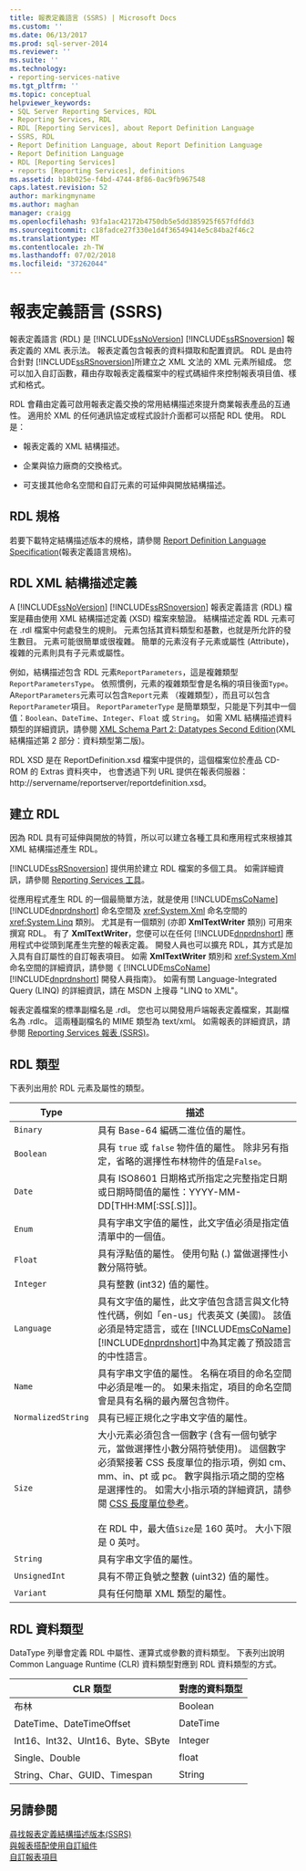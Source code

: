 ```yaml
---
title: 報表定義語言 (SSRS) | Microsoft Docs
ms.custom: ''
ms.date: 06/13/2017
ms.prod: sql-server-2014
ms.reviewer: ''
ms.suite: ''
ms.technology:
- reporting-services-native
ms.tgt_pltfrm: ''
ms.topic: conceptual
helpviewer_keywords:
- SQL Server Reporting Services, RDL
- Reporting Services, RDL
- RDL [Reporting Services], about Report Definition Language
- SSRS, RDL
- Report Definition Language, about Report Definition Language
- Report Definition Language
- RDL [Reporting Services]
- reports [Reporting Services], definitions
ms.assetid: b18b025e-f4bd-4744-8f86-0ac9fb967548
caps.latest.revision: 52
author: markingmyname
ms.author: maghan
manager: craigg
ms.openlocfilehash: 93fa1ac42172b4750db5e5dd385925f657fdfdd3
ms.sourcegitcommit: c18fadce27f330e1d4f36549414e5c84ba2f46c2
ms.translationtype: MT
ms.contentlocale: zh-TW
ms.lasthandoff: 07/02/2018
ms.locfileid: "37262044"
---
```

# <a name="report-definition-language-ssrs"></a>報表定義語言 (SSRS)
  報表定義語言 (RDL) 是 [!INCLUDE[ssNoVersion](../../includes/ssnoversion-md.md)] [!INCLUDE[ssRSnoversion](../../includes/ssrsnoversion-md.md)] 報表定義的 XML 表示法。 報表定義包含報表的資料擷取和配置資訊。 RDL 是由符合針對 [!INCLUDE[ssRSnoversion](../../includes/ssrsnoversion-md.md)]所建立之 XML 文法的 XML 元素所組成。 您可以加入自訂函數，藉由存取報表定義檔案中的程式碼組件來控制報表項目值、樣式和格式。  
  
 RDL 會藉由定義可啟用報表定義交換的常用結構描述來提升商業報表產品的互通性。 適用於 XML 的任何通訊協定或程式設計介面都可以搭配 RDL 使用。 RDL 是：  
  
-   報表定義的 XML 結構描述。  
  
-   企業與協力廠商的交換格式。  
  
-   可支援其他命名空間和自訂元素的可延伸與開放結構描述。  
  
##  <a name="bkmk_RDL_Specifications"></a> RDL 規格  
 若要下載特定結構描述版本的規格，請參閱 [Report Definition Language Specification](http://go.microsoft.com/fwlink/?linkid=116865)(報表定義語言規格)。  
  
##  <a name="bkmk_RDL_XML_Schema_Definition"></a> RDL XML 結構描述定義  
 A [!INCLUDE[ssNoVersion](../../includes/ssnoversion-md.md)] [!INCLUDE[ssRSnoversion](../../includes/ssrsnoversion-md.md)] 報表定義語言 (RDL) 檔案是藉由使用 XML 結構描述定義 (XSD) 檔案來驗證。 結構描述定義 RDL 元素可在 .rdl 檔案中何處發生的規則。 元素包括其資料類型和基數，也就是所允許的發生數目。 元素可能很簡單或很複雜。 簡單的元素沒有子元素或屬性 (Attribute)， 複雜的元素則具有子元素或屬性。  
  
 例如，結構描述包含 RDL 元素`ReportParameters`，這是複雜類型`ReportParametersType`。 依照慣例，元素的複雜類型會是名稱的項目後面`Type`。 A`ReportParameters`元素可以包含`Report`元素 （複雜類型），而且可以包含`ReportParameter`項目。 `ReportParameterType` 是簡單類型，只能是下列其中一個值：`Boolean`、`DateTime`、`Integer`、`Float` 或 `String`。 如需 XML 結構描述資料類型的詳細資訊，請參閱 [XML Schema Part 2: Datatypes Second Edition](http://go.microsoft.com/fwlink/?linkid=4871)(XML 結構描述第 2 部分：資料類型第二版)。  
  
 RDL XSD 是在 ReportDefinition.xsd 檔案中提供的，這個檔案位於產品 CD-ROM 的 Extras 資料夾中， 也會透過下列 URL 提供在報表伺服器：http://servername/reportserver/reportdefinition.xsd。  
  
##  <a name="bkmk_Creating_RDL"></a> 建立 RDL  
 因為 RDL 具有可延伸與開放的特質，所以可以建立各種工具和應用程式來根據其 XML 結構描述產生 RDL。  
  
 [!INCLUDE[ssRSnoversion](../../includes/ssrsnoversion-md.md)] 提供用於建立 RDL 檔案的多個工具。 如需詳細資訊，請參閱 [Reporting Services 工具](../tools/reporting-services-tools.md)。  
  
 從應用程式產生 RDL 的一個最簡單方法，就是使用 [!INCLUDE[msCoName](../../includes/msconame-md.md)] [!INCLUDE[dnprdnshort](../../includes/dnprdnshort-md.md)] 命名空間及 <xref:System.Xml> 命名空間的 <xref:System.Linq> 類別。 尤其是有一個類別 (亦即 **XmlTextWriter** 類別) 可用來撰寫 RDL。 有了 **XmlTextWriter**，您便可以在任何 [!INCLUDE[dnprdnshort](../../includes/dnprdnshort-md.md)] 應用程式中從頭到尾產生完整的報表定義。 開發人員也可以擴充 RDL，其方式是加入具有自訂屬性的自訂報表項目。 如需 **XmlTextWriter** 類別和 <xref:System.Xml> 命名空間的詳細資訊，請參閱《 [!INCLUDE[msCoName](../../includes/msconame-md.md)] [!INCLUDE[dnprdnshort](../../includes/dnprdnshort-md.md)] 開發人員指南》。 如需有關 Language-Integrated Query (LINQ) 的詳細資訊，請在 MSDN 上搜尋 "LINQ to XML"。  
  
 報表定義檔案的標準副檔名是 .rdl。 您也可以開發用戶端報表定義檔案，其副檔名為 .rdlc。 這兩種副檔名的 MIME 類型為 text/xml。 如需報表的詳細資訊，請參閱 [Reporting Services 報表 &#40;SSRS&#41;](reporting-services-reports-ssrs.md)。  
  
##  <a name="bkmk_RDL_Types"></a> RDL 類型  
 下表列出用於 RDL 元素及屬性的類型。  
  
|Type|描述|  
|----------|-----------------|  
|`Binary`|具有 Base-64 編碼二進位值的屬性。|  
|`Boolean`|具有 `true` 或 `false` 物件值的屬性。 除非另有指定，省略的選擇性布林物件的值是`False`。|  
|`Date`|具有 ISO8601 日期格式所指定之完整指定日期或日期時間值的屬性：YYYY-MM-DD[THH:MM[:SS[.S]]]。|  
|`Enum`|具有字串文字值的屬性，此文字值必須是指定值清單中的一個值。|  
|`Float`|具有浮點值的屬性。 使用句點 (.) 當做選擇性小數分隔符號。|  
|`Integer`|具有整數 (int32) 值的屬性。|  
|`Language`|具有文字值的屬性，此文字值包含語言與文化特性代碼，例如「en-us」代表英文 (美國)。 該值必須是特定語言，或在 [!INCLUDE[msCoName](../../includes/msconame-md.md)] [!INCLUDE[dnprdnshort](../../includes/dnprdnshort-md.md)]中為其定義了預設語言的中性語言。|  
|`Name`|具有字串文字值的屬性。 名稱在項目的命名空間中必須是唯一的。 如果未指定，項目的命名空間會是具有名稱的最內層包含物件。|  
|`NormalizedString`|具有已經正規化之字串文字值的屬性。|  
|`Size`|大小元素必須包含一個數字 (含有一個句號字元，當做選擇性小數分隔符號使用)。 這個數字必須緊接著 CSS 長度單位的指示項，例如 cm、mm、in、pt 或 pc。 數字與指示項之間的空格是選擇性的。 如需大小指示項的詳細資訊，請參閱 [CSS 長度單位參考](http://go.microsoft.com/fwlink/?LinkId=9257)。<br /><br /> 在 RDL 中，最大值`Size`是 160 英吋。 大小下限是 0 英吋。|  
|`String`|具有字串文字值的屬性。|  
|`UnsignedInt`|具有不帶正負號之整數 (uint32) 值的屬性。|  
|`Variant`|具有任何簡單 XML 類型的屬性。|  
  
##  <a name="bkmk_RDL_Data_Types"></a> RDL 資料類型  
 DataType 列舉會定義 RDL 中屬性、運算式或參數的資料類型。 下表列出說明 Common Language Runtime (CLR) 資料類型對應到 RDL 資料類型的方式。  
  
|**CLR 類型**|**對應的資料類型**|  
|-----------------------|---------------------------------|  
|布林|Boolean|  
|DateTime、DateTimeOffset|DateTime|  
|Int16、Int32、UInt16、Byte、SByte|Integer|  
|Single、Double|float|  
|String、Char、GUID、Timespan|String|  
  
## <a name="see-also"></a>另請參閱  
 [尋找報表定義結構描述版本&#40;SSRS&#41;](find-the-report-definition-schema-version-ssrs.md)   
 [與報表搭配使用自訂組件](../custom-assemblies/using-custom-assemblies-with-reports.md)   
 [自訂報表項目](../custom-report-items/custom-report-items.md)  
  
  
